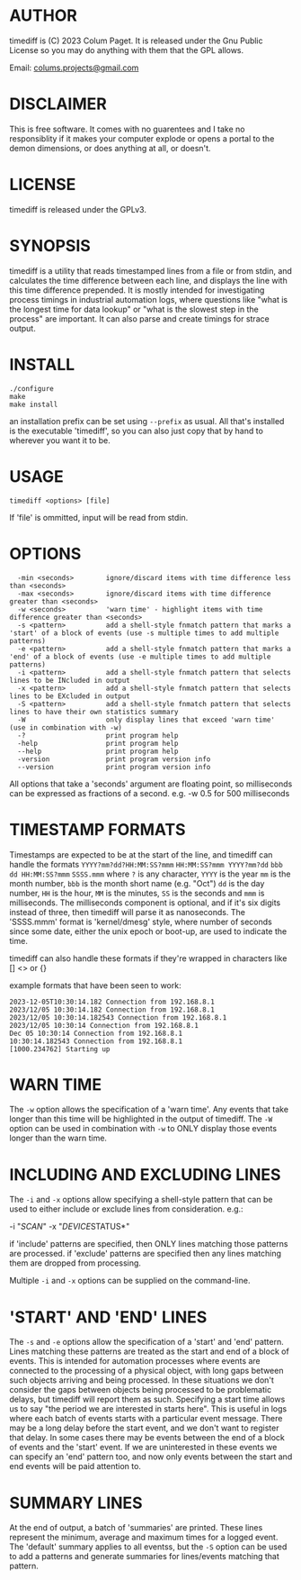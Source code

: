 AUTHOR
======

timediff is (C) 2023 Colum Paget. It is released under the Gnu Public License so you may do anything with them that the GPL allows.

Email: colums.projects@gmail.com

DISCLAIMER
==========

This is free software. It comes with no guarentees and I take no responsiblity if it makes your computer explode or opens a portal to the demon dimensions, or does anything at all, or doesn't.


LICENSE
=======

timediff is released under the GPLv3.


SYNOPSIS
========

timediff is a utility that reads timestamped lines from a file or from stdin, and calculates the time difference between each line, and displays the line with this time difference prepended. It is mostly intended for investigating process timings in industrial automation logs, where questions like "what is the longest time for data lookup" or "what is the slowest step in the process" are important. It can also parse and create timings for strace output.


INSTALL
=======


```
./configure
make
make install
```

an installation prefix can be set using `--prefix` as usual. All that's installed is the executable 'timediff', so you can also just copy that by hand to wherever you want it to be.



USAGE
=====

```
timediff <options> [file]
```

If 'file' is ommitted, input will be read from stdin.


OPTIONS
=======

```
  -min <seconds>        ignore/discard items with time difference less than <seconds>
  -max <seconds>        ignore/discard items with time difference greater than <seconds>
  -w <seconds>          'warn time' - highlight items with time difference greater than <seconds>
  -s <pattern>          add a shell-style fnmatch pattern that marks a 'start' of a block of events (use -s multiple times to add multiple patterns)
  -e <pattern>          add a shell-style fnmatch pattern that marks a 'end' of a block of events (use -e multiple times to add multiple patterns)
  -i <pattern>          add a shell-style fnmatch pattern that selects lines to be INcluded in output
  -x <pattern>          add a shell-style fnmatch pattern that selects lines to be EXcluded in output
  -S <pattern>          add a shell-style fnmatch pattern that selects lines to have their own statistics summary
  -W                    only display lines that exceed 'warn time' (use in combination with -w)
  -?                    print program help
  -help                 print program help
  --help                print program help
  -version              print program version info
  --version             print program version info
```

All options that take a 'seconds' argument are floating point, so milliseconds can be expressed as fractions of a second. e.g. -w 0.5 for 500 milliseconds


TIMESTAMP FORMATS
=================

Timestamps are expected to be at the start of the line, and timediff can handle the formats `YYYY?mm?dd?HH:MM:SS?mmm` `HH:MM:SS?mmm YYYY?mm?dd` `bbb dd HH:MM:SS?mmm` `SSSS.mmm` where `?` is any character, `YYYY` is the year `mm` is the month number, `bbb` is the month short name (e.g. "Oct") `dd` is the day number, `HH` is the hour, `MM` is the minutes, `SS` is the seconds and `mmm` is milliseconds. The milliseconds component is optional, and if it's six digits instead of three, then timediff will parse it as nanoseconds. The 'SSSS.mmm' format is 'kernel/dmesg' style, where number of seconds since some date, either the unix epoch or boot-up, are used to indicate the time.

timediff can also handle these formats if they're wrapped in characters like [] <> or {}

example formats that have been seen to work:

```
2023-12-05T10:30:14.182 Connection from 192.168.8.1
2023/12/05 10:30:14.182 Connection from 192.168.8.1
2023/12/05 10:30:14.182543 Connection from 192.168.8.1
2023/12/05 10:30:14 Connection from 192.168.8.1
Dec 05 10:30:14 Connection from 192.168.8.1
10:30:14.182543 Connection from 192.168.8.1
[1000.234762] Starting up
```


WARN TIME
=========

The `-w` option allows the specification of a 'warn time'. Any events that take longer than this time will be highlighted in the output of timediff. The `-W` option can be used in combination with `-w` to ONLY display those events longer than the warn time. 


INCLUDING AND EXCLUDING LINES
=============================

The `-i` and `-x` options allow specifying a shell-style pattern that can be used to either include or exclude lines from consideration. e.g.:

-i "*SCAN*"
-x "*DEVICE*STATUS*"

if 'include' patterns are specified, then ONLY lines matching those patterns are processed. 
if 'exclude' patterns are specified then any lines matching them are dropped from processing.

Multiple `-i` and `-x` options can be supplied on the command-line.


'START' AND 'END' LINES
=======================

The `-s` and `-e` options allow the specification of a 'start' and 'end' pattern. Lines matching these patterns are treated as the start and end of a block of events. This is intended for automation processes where events are connected to the processing of a physical object, with long gaps between such objects arriving and being processed. In these situations we don't consider the gaps between objects being processed to be problematic delays, but timediff will report them as such. Specifying a start time allows us to say "the period we are interested in starts here". This is useful in logs where each batch of events starts with a particular event message. There may be a long delay before the start event, and we don't want to register that delay. In some cases there may be events between the end of a block of events and the 'start' event. If we are uninterested in these events we can specify an 'end' pattern too, and now only events between the start and end events will be paid attention to.


SUMMARY LINES
=============

At the end of output, a batch of 'summaries' are printed. These lines represent the minimum, average and maximum times for a logged event. The 'default' summary applies to all eventss, but the `-S` option can be used to add a patterns and generate summaries for lines/events matching that pattern.
